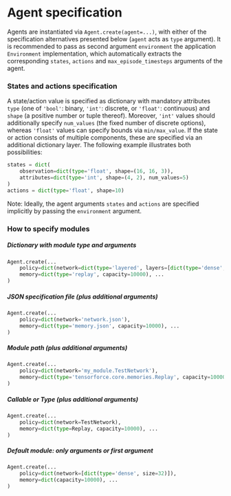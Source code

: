 Agent specification
===================

Agents are instantiated via `Agent.create(agent=...)`, with either of the specification alternatives presented below (`agent` acts as `type` argument). It is recommended to pass as second argument `environment` the application `Environment` implementation, which automatically extracts the corresponding `states`, `actions` and `max_episode_timesteps` arguments of the agent.



### States and actions specification

A state/action value is specified as dictionary with mandatory attributes `type` (one of `'bool'`: binary, `'int'`: discrete, or `'float'`: continuous) and `shape` (a positive number or tuple thereof). Moreover, `'int'` values should additionally specify `num_values` (the fixed number of discrete options), whereas `'float'` values can specify bounds via `min/max_value`. If the state or action consists of multiple components, these are specified via an additional dictionary layer. The following example illustrates both possibilities:

```python
states = dict(
    observation=dict(type='float', shape=(16, 16, 3)),
    attributes=dict(type='int', shape=(4, 2), num_values=5)
)
actions = dict(type='float', shape=10)
```

Note: Ideally, the agent arguments `states` and `actions` are specified implicitly by passing the `environment` argument.



### How to specify modules

##### Dictionary with module type and arguments
```python
Agent.create(...
    policy=dict(network=dict(type='layered', layers=[dict(type='dense', size=32)])),
    memory=dict(type='replay', capacity=10000), ...
)
```


##### JSON specification file (plus additional arguments)
```python
Agent.create(...
    policy=dict(network='network.json'),
    memory=dict(type='memory.json', capacity=10000), ...
)
```


##### Module path (plus additional arguments)
```python
Agent.create(...
    policy=dict(network='my_module.TestNetwork'),
    memory=dict(type='tensorforce.core.memories.Replay', capacity=10000), ...
)
```


##### Callable or Type (plus additional arguments)
```python
Agent.create(...
    policy=dict(network=TestNetwork),
    memory=dict(type=Replay, capacity=10000), ...
)
```


##### Default module: only arguments or first argument
```python
Agent.create(...
    policy=dict(network=[dict(type='dense', size=32)]),
    memory=dict(capacity=10000), ...
)
```
